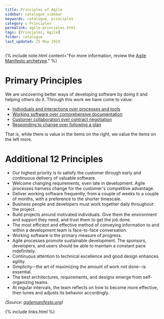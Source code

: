 ```yaml
---
title: Principles of Agile
sidebar: catalogue_sidebar
keywords: catalogue, principles
category : Principles
permalink: agile-principles.html
tags: [Principles, Agile]
folder: catalogue
last_updated: 25 May 2019
---
```


{% include note.html content="For more information, review the [Agile Manifesto archetype](agilemanifesto-archetype)." %}

# Primary Principles
We are uncovering better ways of developing software by doing it and helping others do it. Through this work we have come to value:

* [Individuals and interactions over processes and tools](principle-agile-individualsandinteractions)
* [Working software over comprehensive documentation](principle-agile-workingsoftware)
* [Customer collaboration over contract negotiation](principle-agile-customercollaboration)
* [Responding to change over following a plan](principle-agile-respondingtochange)

That is, while there is value in the items on the right, we value the items on the left more.

# Additional 12 Principles

* Our highest priority is to satisfy the customer through early and continuous delivery of valuable software.
* Welcome changing requirements, even late in development. Agile processes harness change for the customer's competitive advantage.
* Deliver working software frequently, from a couple of weeks to a couple of months, with a preference to the shorter timescale.
* Business people and developers must work together daily throughout the project.
* Build projects around motivated individuals. Give them the environment and support they need, and trust them to get the job done.
* The most efficient and effective method of conveying information to and within a development team is face-to-face conversation.
* Working software is the primary measure of progress.
* Agile processes promote sustainable development. The sponsors, developers, and users should be able to maintain a constant pace indefinitely.
* Continuous attention to technical excellence and good design enhances agility.
* Simplicity--the art of maximizing the amount of work not done--is essential.
* The best architectures, requirements, and designs emerge from self-organizing teams.
* At regular intervals, the team reflects on how to become more effective, then tunes and adjusts its behavior accordingly.

*(Source: [agilemanifesto.org](http://agilemanifesto.org/))*

{% include links.html %}

